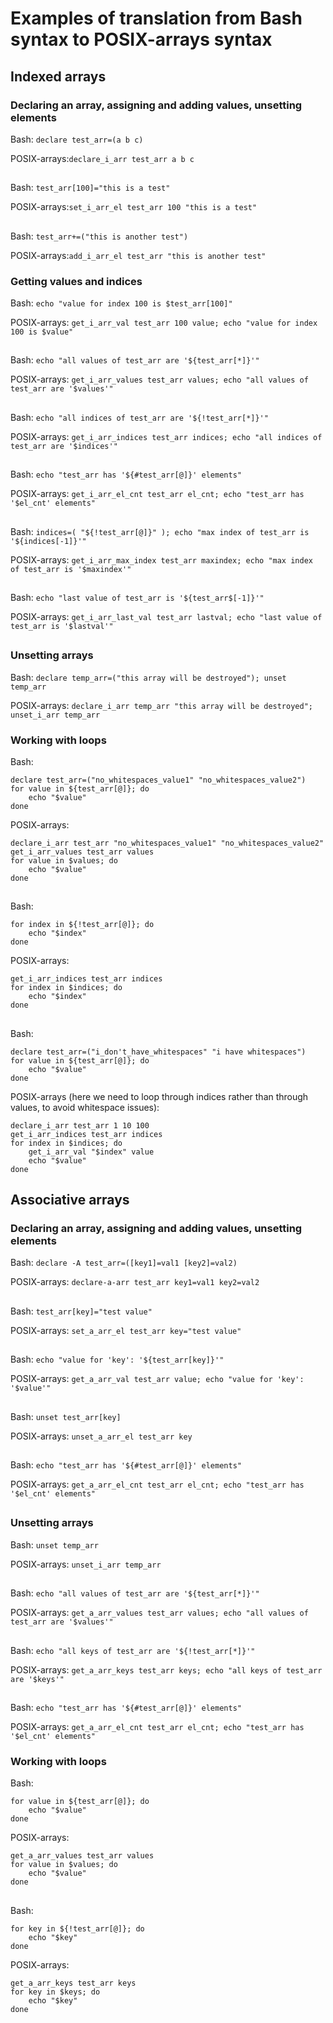 # Examples of translation from Bash syntax to POSIX-arrays syntax

## Indexed arrays

### Declaring an array, assigning and adding values, unsetting elements

Bash: `declare test_arr=(a b c)`

POSIX-arrays:`declare_i_arr test_arr a b c`

##

Bash: `test_arr[100]="this is a test"`

POSIX-arrays:`set_i_arr_el test_arr 100 "this is a test"`

##

Bash: `test_arr+=("this is another test")`

POSIX-arrays:`add_i_arr_el test_arr "this is another test"`

### Getting values and indices
Bash: `echo "value for index 100 is $test_arr[100]"`

POSIX-arrays: `get_i_arr_val test_arr 100 value; echo "value for index 100 is $value"`

##

Bash: `echo "all values of test_arr are '${test_arr[*]}'"`

POSIX-arrays: `get_i_arr_values test_arr values; echo "all values of test_arr are '$values'"`

##

Bash: `echo "all indices of test_arr are '${!test_arr[*]}'"`

POSIX-arrays: `get_i_arr_indices test_arr indices; echo "all indices of test_arr are '$indices'"`

##

Bash: `echo "test_arr has '${#test_arr[@]}' elements"`

POSIX-arrays: `get_i_arr_el_cnt test_arr el_cnt; echo "test_arr has '$el_cnt' elements"`

##

Bash: `indices=( "${!test_arr[@]}" ); echo "max index of test_arr is '${indices[-1]}'"`

POSIX-arrays: `get_i_arr_max_index test_arr maxindex; echo "max index of test_arr is '$maxindex'"`

##

Bash: `echo "last value of test_arr is '${test_arr$[-1]}'"`

POSIX-arrays: `get_i_arr_last_val test_arr lastval; echo "last value of test_arr is '$lastval'"`

##

### Unsetting arrays
Bash: `declare temp_arr=("this array will be destroyed"); unset temp_arr`

POSIX-arrays: `declare_i_arr temp_arr "this array will be destroyed"; unset_i_arr temp_arr`

### Working with loops
Bash:
```
declare test_arr=("no_whitespaces_value1" "no_whitespaces_value2")
for value in ${test_arr[@]}; do
    echo "$value"
done
```
POSIX-arrays:
```
declare_i_arr test_arr "no_whitespaces_value1" "no_whitespaces_value2"
get_i_arr_values test_arr values
for value in $values; do
    echo "$value"
done
```

##

Bash:
```
for index in ${!test_arr[@]}; do
    echo "$index"
done
```
POSIX-arrays:
```
get_i_arr_indices test_arr indices
for index in $indices; do
    echo "$index"
done
```

##

Bash:
```
declare test_arr=("i_don't_have_whitespaces" "i have whitespaces")
for value in ${test_arr[@]}; do
    echo "$value"
done
```
POSIX-arrays (here we need to loop through indices rather than through values, to avoid whitespace issues):
```
declare_i_arr test_arr 1 10 100
get_i_arr_indices test_arr indices
for index in $indices; do
    get_i_arr_val "$index" value
    echo "$value"
done
```

## Associative arrays

### Declaring an array, assigning and adding values, unsetting elements

Bash: `declare -A test_arr=([key1]=val1 [key2]=val2)`

POSIX-arrays: `declare-a-arr test_arr key1=val1 key2=val2`

##

Bash: `test_arr[key]="test value"`

POSIX-arrays: `set_a_arr_el test_arr key="test value"`

##

Bash: `echo "value for 'key': '${test_arr[key]}'"`

POSIX-arrays: `get_a_arr_val test_arr value; echo "value for 'key': '$value'"`

##

Bash: `unset test_arr[key]`

POSIX-arrays: `unset_a_arr_el test_arr key`
##

Bash: `echo "test_arr has '${#test_arr[@]}' elements"`

POSIX-arrays: `get_a_arr_el_cnt test_arr el_cnt; echo "test_arr has '$el_cnt' elements"`

##

### Unsetting arrays
Bash: `unset temp_arr`

POSIX-arrays: `unset_i_arr temp_arr`

##

Bash: `echo "all values of test_arr are '${test_arr[*]}'"`

POSIX-arrays: `get_a_arr_values test_arr values; echo "all values of test_arr are '$values'"`

##

Bash: `echo "all keys of test_arr are '${!test_arr[*]}'"`

POSIX-arrays: `get_a_arr_keys test_arr keys; echo "all keys of test_arr are '$keys'"`

##

Bash: `echo "test_arr has '${#test_arr[@]}' elements"`

POSIX-arrays: `get_a_arr_el_cnt test_arr el_cnt; echo "test_arr has '$el_cnt' elements"`

### Working with loops

Bash:
```
for value in ${test_arr[@]}; do
    echo "$value"
done
```
POSIX-arrays:
```
get_a_arr_values test_arr values
for value in $values; do
    echo "$value"
done
```
##

Bash:
```
for key in ${!test_arr[@]}; do
    echo "$key"
done
```
POSIX-arrays:
```
get_a_arr_keys test_arr keys
for key in $keys; do
    echo "$key"
done
```
